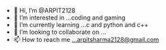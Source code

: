 - 👋 Hi, I’m @ARPIT2128
- 👀 I’m interested in ...coding and gaming 
- 🌱 I’m currently learning ...c and python and c++
- 💞️ I’m looking to collaborate on ...
- 📫 How to reach me ...arpitsharma2128@gmail.com

<!---
ARPIT2128/ARPIT2128 is a ✨ special ✨ repository because its `INTRO.md` (this file) appears on your GitHub profile.
You can click the Preview link to take a look at your changes.
--->
